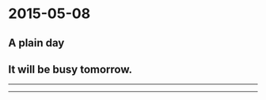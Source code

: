 # 2015-05-08
##  A plain day
##  It will be busy tomorrow.
------
****************************************************

